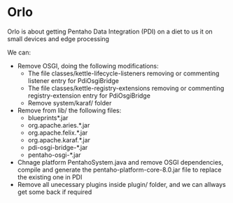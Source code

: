 # Orlo 

Orlo is about getting Pentaho Data Integration (PDI) on a diet to us it on small devices and edge processing 

We can:

* Remove OSGI, doing the following modifications:
	* The file classes/kettle-lifecycle-listeners removing or commenting listener entry for PdiOsgiBridge
	* The file classes/kettle-registry-extensions removing or commenting registry-extension entry for PdiOsgiBridge
	* Remove system/karaf/ folder 
* Remove from lib/ the following files:
	* blueprints*.jar
	* org.apache.aries.*.jar
	* org.apache.felix.*.jar
	* org.apache.karaf.*.jar
	* pdi-osgi-bridge-*.jar
	* pentaho-osgi-*.jar
* Chnage platform PentahoSystem.java and remove OSGI dependencies, compile and generate the pentaho-platform-core-8.0.jar file to replace the existing one in PDI
* Remove all unecessary plugins inside plugin/ folder, and we can allways get some back if required
